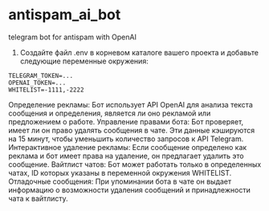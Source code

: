 # antispam_ai_bot
telegram bot for antispam with OpenAI

1. Создайте файл .env в корневом каталоге вашего проекта и добавьте следующие переменные окружения:
```plaintext
TELEGRAM_TOKEN=...
OPENAI_TOKEN=...
WHITELIST=-1111,-2222
```

Определение рекламы: Бот использует API OpenAI для анализа текста сообщения и определения, является ли оно рекламой или предложением о работе.
Управление правами бота: Бот проверяет, имеет ли он право удалять сообщения в чате. Эти данные кэшируются на 15 минут, чтобы уменьшить количество запросов к API Telegram.
Интерактивное удаление рекламы: Если сообщение определено как реклама и бот имеет права на удаление, он предлагает удалить это сообщение.
Вайтлист чатов: Бот может работать только в определенных чатах, ID которых указаны в переменной окружения WHITELIST.
Отладочные сообщения: При упоминании бота в чате он выдает информацию о возможности удаления сообщений и принадлежности чата к вайтлисту.
